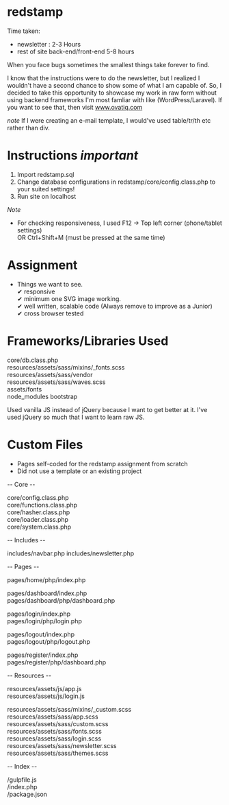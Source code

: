 # redstamp

Time taken:
- newsletter : 2-3 Hours 
- rest of site back-end/front-end 5-8 hours 

When you face bugs sometimes the smallest things take forever to find. 

I know that the instructions were to do the newsletter, but I realized I wouldn't have a second chance to show some of what I am capable of. So, I decided to take this opportunity to showcase my work in raw form without using backend frameworks I'm most famliar with like (WordPress/Laravel). If you want to see that, then visit www.ovatiq.com 

*note* If I were creating an e-mail template, I would've used table/tr/th etc rather than div. 

# Instructions *important*

1. Import redstamp.sql
2. Change database configurations in redstamp/core/config.class.php to your suited settings!
3. Run site on localhost

*Note*
- For checking responsiveness, I used F12 -> Top left corner (phone/tablet settings) 
 <br>OR Ctrl+Shift+M (must be pressed at the same time)

# Assignment
- Things we want to see.  <br>
 ✔ responsive <br>
 ✔ minimum one SVG image working. <br>
 ✔ well written, scalable code (Always remove to improve as a Junior) <br>
 ✔ cross browser tested


# Frameworks/Libraries Used

core/db.class.php <br>
resources/assets/sass/mixins/_fonts.scss <br>
resources/assets/sass/vendor <br>
resources/assets/sass/waves.scss <br>
assets/fonts <br>
node_modules
bootstrap

Used vanilla JS instead of jQuery because I want to get better at it. I've used jQuery so much that I want to learn raw JS.

# Custom Files
- Pages self-coded for the redstamp assignment from scratch
- Did not use a template or an existing project 

-- Core -- 

core/config.class.php <br>
core/functions.class.php <br>
core/hasher.class.php <br>
core/loader.class.php <br>
core/system.class.php <br>

-- Includes --

includes/navbar.php
includes/newsletter.php

-- Pages --

pages/home/php/index.php

pages/dashboard/index.php <br>
pages/dashboard/php/dashboard.php

pages/login/index.php <br>
pages/login/php/login.php

pages/logout/index.php <br>
pages/logout/php/logout.php

pages/register/index.php <br>
pages/register/php/dashboard.php

-- Resources --

resources/assets/js/app.js <br>
resources/assets/js/login.js <br>

resources/assets/sass/mixins/_custom.scss <br>
resources/assets/sass/app.scss <br> 
resources/assets/sass/custom.scss <br>
resources/assets/sass/fonts.scss <br>
resources/assets/sass/login.scss <br>
resources/assets/sass/newsletter.scss <br>
resources/assets/sass/themes.scss

-- Index --

/gulpfile.js <br>
/index.php <br>
/package.json




